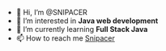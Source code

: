 - 👋 Hi, I’m @SNIPACER
- 👀 I’m interested in **Java web development**
- 🌱 I’m currently learning **Full Stack Java**
- 📫 How to reach me <a href="mailto:salman74163@gmail.com">Snipacer</a>

<!---
SNIPACER/SNIPACER is a ✨ special ✨ repository because its `README.md` (this file) appears on your GitHub profile.
You can click the Preview link to take a look at your changes.
--->
